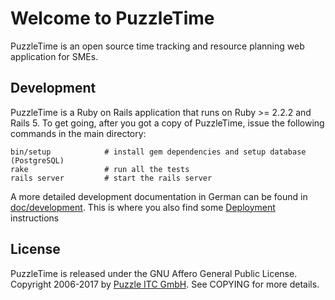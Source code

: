 # Welcome to PuzzleTime

PuzzleTime is an open source time tracking and resource planning web application for SMEs.


## Development

PuzzleTime is a Ruby on Rails application that runs on Ruby >= 2.2.2 and Rails 5.
To get going, after you got a copy of PuzzleTime, issue the following commands in the main
directory:

    bin/setup            # install gem dependencies and setup database (PostgreSQL)
    rake                 # run all the tests
    rails server         # start the rails server

A more detailed development documentation in German can be found in [doc/development](doc/development/README.md). This is where you also find some [Deployment](doc/development/03_deployment.md) instructions


## License

PuzzleTime is released under the GNU Affero General Public License.
Copyright 2006-2017 by [Puzzle ITC GmbH](http://puzzle.ch).
See COPYING for more details.
